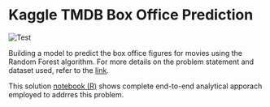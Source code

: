 # Kaggle TMDB Box Office Prediction

![Test](https://i.imgur.com/nCUVhIO.jpg)

Building a model to predict the box office figures for movies using the Random Forest algorithm.
For more details on the problem statement and dataset used, refer to the [link](https://www.kaggle.com/c/tmdb-box-office-prediction).


This solution [notebook (R)](https://meenal-narsinghani.github.io/Kaggle-TMDB-BO-Prediction/Kaggle-TMDB_BO_Prediction.html) shows complete end-to-end analytical apporach employed to addrres this problem.






